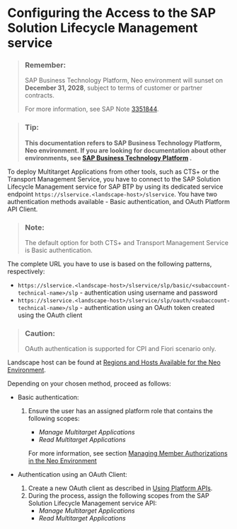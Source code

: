 <!-- loiob15a6c5c6c97475f8297f83f83dd4e31 -->

# Configuring the Access to the SAP Solution Lifecycle Management service

> ### Remember:  
> SAP Business Technology Platform, Neo environment will sunset on **December 31, 2028**, subject to terms of customer or partner contracts.
> 
> For more information, see SAP Note [3351844](https://me.sap.com/notes/3351844).

> ### Tip:  
> **This documentation refers to SAP Business Technology Platform, Neo environment. If you are looking for documentation about other environments, see [SAP Business Technology Platform](https://help.sap.com/docs/btp/sap-business-technology-platform/sap-business-technology-platform?version=Cloud) .**

To deploy Multitarget Applications from other tools, such as CTS+ or the Transport Management Service, you have to connect to the SAP Solution Lifecycle Management service for SAP BTP by using its dedicated service endpoint `https://slservice.<landscape-host>/slservice`. You have two authentication methods available - Basic authentication, and OAuth Platform API Client.

> ### Note:  
> The default option for both CTS+ and Transport Management Service is Basic authentication.

The complete URL you have to use is based on the following patterns, respectively:

-   `https://slservice.<landscape-host>/slservice/slp/basic/<subaccount-technical-name>/slp` - authentication using username and password
-   `https://slservice.<landscape-host>/slservice/slp/oauth/<subaccount-technical-name>/slp` - authentication using an OAuth token created using the OAuth client

> ### Caution:  
> OAuth authentication is supported for CPI and Fiori scenario only.

Landscape host can be found at [Regions and Hosts Available for the Neo Environment](../10-concepts-neo/regions-and-hosts-available-for-the-neo-environment-d722f7c.md).

Depending on your chosen method, proceed as follows:

-   Basic authentication:
    1.  Ensure the user has an assigned platform role that contains the following scopes:

        -   *Manage Multitarget Applications*
        -   *Read Multitarget Applications*

        For more information, see section [Managing Member Authorizations in the Neo Environment](../50-administration-and-ops-neo/managing-member-authorizations-in-the-neo-environment-a1ab5c4.md)


-   Authentication using an OAuth Client:
    1.  Create a new OAuth client as described in [Using Platform APIs](using-platform-apis-392af9d.md).
    2.  During the process, assign the following scopes from the SAP Solution Lifecycle Management service API:
        -   *Manage Multitarget Applications*
        -   *Read Multitarget Applications* 



